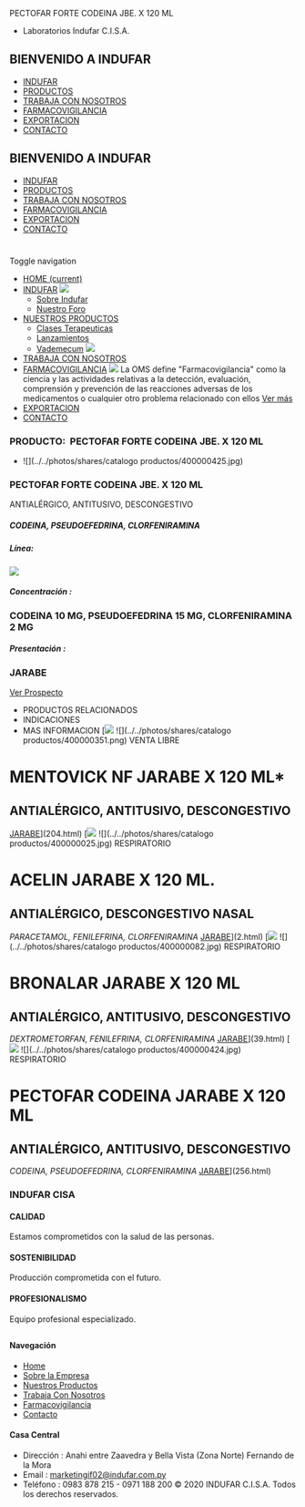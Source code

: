 PECTOFAR FORTE CODEINA JBE. X 120 ML
- Laboratorios Indufar C.I.S.A.
## BIENVENIDO A INDUFAR
* [INDUFAR](257.html#)
* [PRODUCTOS](257.html#)
* [TRABAJA CON NOSOTROS](257.html#)
* [FARMACOVIGILANCIA](257.html#)
* [EXPORTACION](257.html#)
* [CONTACTO](257.html#)
## BIENVENIDO A INDUFAR
* [INDUFAR](../../index.html)
* [PRODUCTOS](../../productos.html)
* [TRABAJA CON NOSOTROS](../../trabaja_con_nosotros.html)
* [FARMACOVIGILANCIA](../../farmacovigilancia.html)
* [EXPORTACION](../../exportacion.html)
* [CONTACTO](../../contacto.html)
# 
Toggle navigation
* [HOME (current)](../../index.html)
* [INDUFAR](257.html#) 
  [![ ](../../photos/shares/Sistema/Menu/indufar_menul.jpg)](../../institucional.html)
  - [Sobre Indufar](../../institucional.html)
  - [Nuestro Foro](../../blog.html)
* [NUESTROS PRODUCTOS](257.html#) 
  - [Clases Terapeuticas](../clases_terapeuticas.html)
  - [Lanzamientos](../lanzamientos.html)
  - [Vademecum](../../productos.html)
  [![ ](../../photos/shares/Sistema/Menu/productos.png)](../../productos.html)
* [TRABAJA CON NOSOTROS](../../trabaja_con_nosotros.html)
* [FARMACOVIGILANCIA](257.html#) 
  [![ ](../../photos/shares/Sistema/Menu/TUBOS.png)](../../farmacovigilancia.html)
  La OMS define "Farmacovigilancia" como la ciencia y las actividades relativas a la detección, evaluación, comprensión y prevención de las reacciones adversas de los medicamentos o cualquier otro problema relacionado con ellos
  [Ver más](../../farmacovigilancia.html)
* [EXPORTACION](../../exportacion.html)
* [CONTACTO](../../contacto.html)
### PRODUCTO:  PECTOFAR FORTE CODEINA JBE. X 120 ML
* ![](../../photos/shares/catalogo productos/400000425.jpg)
### **PECTOFAR FORTE CODEINA JBE. X 120 ML**
ANTIALÉRGICO, ANTITUSIVO, DESCONGESTIVO
##### **CODEINA, PSEUDOEFEDRINA, CLORFENIRAMINA**
##### **Línea:**
[![](../../photos/shares/Laboratorios/lab_medical.png)](../linea/2.html)
##### **Concentración :**
### CODEINA 10 MG, PSEUDOEFEDRINA 15 MG, CLORFENIRAMINA 2 MG
##### **Presentación :**
### JARABE
[Ver Prospecto](https://www.indufar.com.py/files/shares/prospectos/400000425.pdf)
* PRODUCTOS RELACIONADOS
* INDICACIONES
* MAS INFORMACION
[![](../../photos/shares/Laboratorios/lab_indufar.png)
![](../../photos/shares/catalogo productos/400000351.png)
VENTA LIBRE
# MENTOVICK NF JARABE X 120 ML\*
## ANTIALÉRGICO, ANTITUSIVO, DESCONGESTIVO
[JARABE](257.html#)](204.html)
[![](../../photos/shares/Laboratorios/lab_indufar.png)
![](../../photos/shares/catalogo productos/400000025.jpg)
RESPIRATORIO
# ACELIN JARABE X 120 ML.
## ANTIALÉRGICO, DESCONGESTIVO NASAL
*PARACETAMOL, FENILEFRINA, CLORFENIRAMINA*
[JARABE](257.html#)](2.html)
[![](../../photos/shares/Laboratorios/lab_indufar.png)
![](../../photos/shares/catalogo productos/400000082.jpg)
RESPIRATORIO
# BRONALAR JARABE X 120 ML
## ANTIALÉRGICO, ANTITUSIVO, DESCONGESTIVO
*DEXTROMETORFAN, FENILEFRINA, CLORFENIRAMINA*
[JARABE](257.html#)](39.html)
[![](../../photos/shares/Laboratorios/lab_medical.png)
![](../../photos/shares/catalogo productos/400000424.jpg)
RESPIRATORIO
# PECTOFAR CODEINA JARABE X 120 ML
## ANTIALÉRGICO, ANTITUSIVO, DESCONGESTIVO
*CODEINA, PSEUDOEFEDRINA, CLORFENIRAMINA*
[JARABE](257.html#)](256.html)
### INDUFAR CISA
#### CALIDAD
Estamos comprometidos con la salud de las personas.
#### SOSTENIBILIDAD
Producción comprometida con el futuro.
#### PROFESIONALISMO
Equipo profesional especializado.
## 
#### Navegación
* [Home](../../index.html)
* [Sobre la Empresa](../../institucional.html)
* [Nuestros Productos](../../productos.html)
* [Trabaja Con Nosotros](../../trabaja_con_nosotros.html)
* [Farmacovigilancia](../../farmacovigilancia.html)
* [Contacto](../../contacto.html)
#### Casa Central
* Dirección : Anahi entre Zaavedra y Bella Vista (Zona Norte) Fernando de la Mora
* Email : [marketingif02@indufar.com.py](mailto:marketingif02@indufar.com.py)
* Teléfono : 0983 878 215 - 0971 188 200
© 2020 INDUFAR C.I.S.A. Todos los derechos reservados.